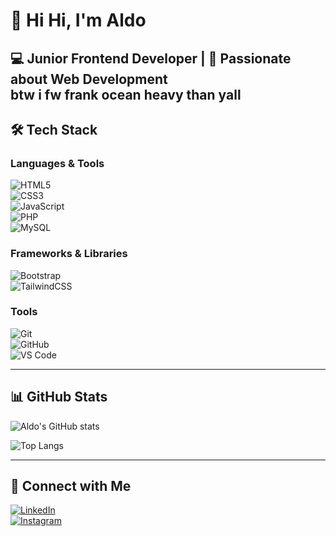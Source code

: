 # 👋 Hi Hi, I'm Aldo  

💻 Junior Frontend Developer | 🚀 Passionate about Web Development  
btw i fw frank ocean heavy than yall
---

## 🛠️ Tech Stack

### Languages & Tools
![HTML5](https://img.shields.io/badge/HTML5-E34F26?style=for-the-badge&logo=html5&logoColor=white)  
![CSS3](https://img.shields.io/badge/CSS3-1572B6?style=for-the-badge&logo=css3&logoColor=white)  
![JavaScript](https://img.shields.io/badge/JavaScript-F7DF1E?style=for-the-badge&logo=javascript&logoColor=black)  
![PHP](https://img.shields.io/badge/PHP-777BB4?style=for-the-badge&logo=php&logoColor=white)  
![MySQL](https://img.shields.io/badge/MySQL-4479A1?style=for-the-badge&logo=mysql&logoColor=white)  

### Frameworks & Libraries
![Bootstrap](https://img.shields.io/badge/Bootstrap-7952B3?style=for-the-badge&logo=bootstrap&logoColor=white)  
![TailwindCSS](https://img.shields.io/badge/TailwindCSS-38B2AC?style=for-the-badge&logo=tailwind-css&logoColor=white)  

### Tools
![Git](https://img.shields.io/badge/Git-F05032?style=for-the-badge&logo=git&logoColor=white)  
![GitHub](https://img.shields.io/badge/GitHub-181717?style=for-the-badge&logo=github&logoColor=white)  
![VS Code](https://img.shields.io/badge/VSCode-0078D4?style=for-the-badge&logo=visual-studio-code&logoColor=white)  

---

## 📊 GitHub Stats

![Aldo's GitHub stats](https://github-readme-stats.vercel.app/api?username=aldoaldoaldonya2&show_icons=true&theme=radical)  

![Top Langs](https://github-readme-stats.vercel.app/api/top-langs/?username=aldoaldoaldonya2&layout=compact&theme=radical)  

---

## 🔗 Connect with Me
[![LinkedIn](https://img.shields.io/badge/LinkedIn-0077B5?style=for-the-badge&logo=linkedin&logoColor=white)](https://www.linkedin.com/)  
[![Instagram](https://img.shields.io/badge/Instagram-E4405F?style=for-the-badge&logo=instagram&logoColor=white)](https://www.instagram.com/)  
